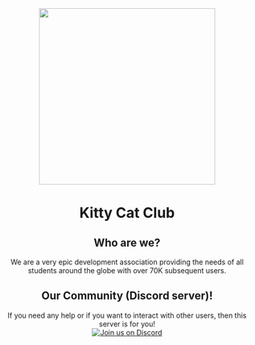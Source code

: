 <div align="center">
  <img src="https://raw.githubusercontent.com/thekittycatclub/Kitty-Cat-Club/main/static/img/logowithbg_rounded.png" width="350px">
  <h1> Kitty Cat Club</h1></h1>
<div>
  
## Who are we?
We are a very epic development association providing the needs of all students around the globe with over 70K subsequent users.<br/>

## Our Community (Discord server)!
If you need any help or if you want to interact with other users, then this server is for you!<br/>
[![Join us on Discord](https://invidget.switchblade.xyz/zw7GaBCsHt?theme=dark)](https://discord.gg/zw7GaBCsHt)
